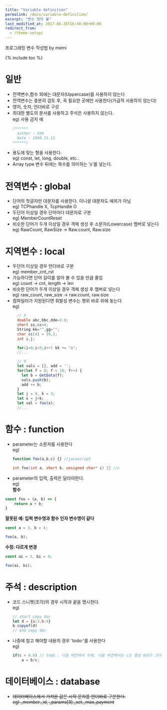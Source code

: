 ```yaml
---
title: "Variable definition"
permalink: /docs/variable-definition/
excerpt: "변수 정의 룰"
last_modified_at: 2017-08-26T16:40:00+09:00
redirect_from:
  - /theme-setup/
---
```


프로그래밍 변수 작성법 by memi

{% include toc %}

# 일반

- 전역변수,함수 외에는 대문자(Uppercase)를 사용하지 않는다  
- 전역변수는 충분히 검토 후, 꼭 필요한 곳에만 사용한다(가급적 사용하지 않는다)
- 영어, 숫자, 언더바로 구성
- 최대한 별도의 문서를 사용하고 주석은 사용하지 않는다.   
    eg) 사용 금지 예
    ```javascript
    /******
      author : XXX
      date : 1999.11.11
    ******/
    ```
- 용도에 맞는 형을 사용한다.  
    eg) const, let, long, double, etc..
- Array type 변수 뒤에는 복수를 의미하는 's'를 넣는다.

# 전역변수 : global

- 단어의 첫글자만 대문자를 사용한다. 이니셜 대문자도 예외가 아님  
    eg) TCPhandle X, TcpHandle O
- 두단어 이상일 경우 단어마다 대문자로 구분  
    eg) MemberCountReset
- 비슷한 단어가 두개 이상일 경우 객체 생성 후 소문자(Lowercase) 멤버로 넣는다  
    eg) RawCount, RawSize -> Raw.count, Raw.size
    
# 지역변수 : local

- 두단어 이상일 경우 언더바로 구분  
    eg) member_cnt_rst
- 가능하다면 단어 길이를 알아 볼 수 있을 만큼 줄임  
    eg) count -> cnt, length -> len
- 비슷한 단어가 두개 이상일 경우 객체 생성 후 멤버로 넣는다  
    eg) raw_count, raw_size -> raw.count, raw.size
- 컴파일러가 지원된다면 휘발성 변수는 행위 바로 위에 놓는다  
    eg)
    ```c
      // X
      double abc,bbc,dde=3.0;
      short ss,cc=4;
      String kk="",gg="";
      char cc[4] = {0,};
      int i,j;
    
      for(i=0;i<3;i++) kk += "a";
      //...
    ```  
    ```javascript
      // O 
      let vals = [], add = '';
      for(let f = 0; f < 10; f++) {
        let b = GetData(f);
        vals.push(b);
        add += b;
      }
      let j = 0, k = 3;
      let x = j+k;
      let val = foo(x);
      //...
    ```

# 함수 : function

- parameter는 소문자를 사용한다  
    eg)
    ```javascript
    function foo(a,b,c) {} //javascript
    ```
    ```c
    int foo(int a, short b, unsigned char* c) {} //c
    ```
- parameter의 입력, 출력은 달라야한다.  
eg)    
**함수**  
```javascript
const foo = (a, b) => {
    return a + b;
}
```

**잘못된 예: 입력 변수명과 함수 인자 변수명이 같다**  
```javascript
const a = 3, b = 4;

foo(a, b);
```

**수정: 다르게 변경**  
```javascript
const ai = 3, bi = 4;

foo(ai, bi);
```

# 주석 : description

- 코드 스니펫(조각)의 경우 시작과 끝을 명시한다.  
    eg) 
    ```javascript
    // start copy doc
    let d = {a:3,b:4}
    b.copyof(d)
    // end copy doc
    ```
- 나중에 참고 해야할 내용의 경우 'todo:'를 사용한다  
    eg)
    ```javascript    
    if(c > 0.0) // todo : 다음 버전에서 삭제, 다음 버전에서는 c는 항상 0보다 크다
        a = b/c; 
    ```
    
# 데이터베이스 : database

- ~~데이터베이스에서 가져온 값은 시작 문자를 언더바로 구분한다.~~  
    ~~eg) _member._id, _params[3]._set._max_payment~~
